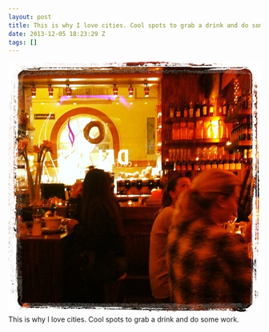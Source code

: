 ```yaml
---
layout: post
title: This is why I love cities. Cool spots to grab a drink and do some work.
date: 2013-12-05 18:23:29 Z
tags: []
---
```

![](/media/2013/12/69089465127.jpg)
This is why I love cities. Cool spots to grab a drink and do some work.

